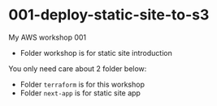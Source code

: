 # 001-deploy-static-site-to-s3

My AWS workshop 001

- Folder workshop is for static site introduction

You only need care about 2 folder below:

- Folder `terraform` is for this workshop
- Folder `next-app` is for static site app
